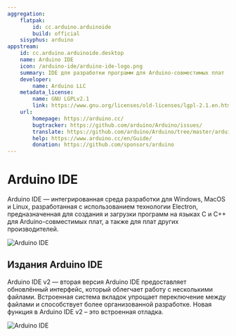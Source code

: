 ```yaml
---
aggregation:
    flatpak:
        id: cc.arduino.arduinoide
        build: official
    sisyphus: arduino
appstream:
    id: cc.arduino.arduinoide.desktop
    name: Arduino IDE
    icon: /arduino-ide/arduino-ide-logo.png
    summary: IDE для разработки программ для Arduino-совместимых плат
    developer:
        name: Arduino LLC
    metadata_license:
        name: GNU LGPLv2.1
        link: https://www.gnu.org/licenses/old-licenses/lgpl-2.1.en.html
    url:
        homepage: https://arduino.cc/
        bugtracker: https://github.com/arduino/Arduino/issues/
        translate: https://github.com/arduino/Arduino/tree/master/arduino-core/src/processing/app/i18n/
        help: https://www.arduino.cc/en/Guide/
        donation: https://github.com/sponsors/arduino
---
```


# Arduino IDE

Arduino IDE — интегрированная среда разработки для Windows, MacOS и Linux, разработанная с использованием технологии Electron, предназначенная для создания и загрузки программ на языках C и C++ для Arduino-совместимых плат, а также для плат других производителей.

![Arduino IDE](/arduino-ide/arduino-ide-1.png)

<!--@include: @apps/_parts/install/content-repo.md-->
<!--@include: @apps/_parts/install/content-flatpak.md-->

## Издания Arduino IDE

Arduino IDE v2 — вторая версия Arduino IDE предоставляет обновлённый интерфейс, который облегчает работу с несколькими файлами. Встроенная система вкладок упрощает переключение между файлами и способствует более организованной разработке. Новая функция в Arduino IDE v2 – это встроенная отладка.

![Arduino IDE](/arduino-ide/arduino-ide-2.png)
